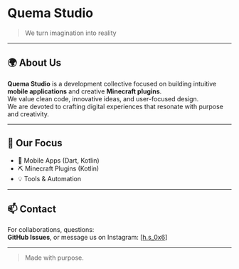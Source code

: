 # Quema Studio

> We turn imagination into reality

---

## 🌍 About Us

**Quema Studio** is a development collective focused on building intuitive **mobile applications** and creative **Minecraft plugins**.  
We value clean code, innovative ideas, and user-focused design.  
We are devoted to crafting digital experiences that resonate with purpose and creativity.

---

## 🔧 Our Focus

- 📱 Mobile Apps (Dart, Kotlin)
- ⛏️ Minecraft Plugins (Kotlin)
- 💡 Tools & Automation

---

## 📫 Contact

For collaborations, questions:  
**GitHub Issues**, or message us on Instagram: [[h.s_0x6](https://www.instagram.com/h.s_0x6)]

---

> Made with purpose. 
<!--

**Here are some ideas to get you started:**

🙋‍♀️ A short introduction - what is your organization all about?
🌈 Contribution guidelines - how can the community get involved?
👩‍💻 Useful resources - where can the community find your docs? Is there anything else the community should know?
🍿 Fun facts - what does your team eat for breakfast?
🧙 Remember, you can do mighty things with the power of [Markdown](https://docs.github.com/github/writing-on-github/getting-started-with-writing-and-formatting-on-github/basic-writing-and-formatting-syntax)
-->
